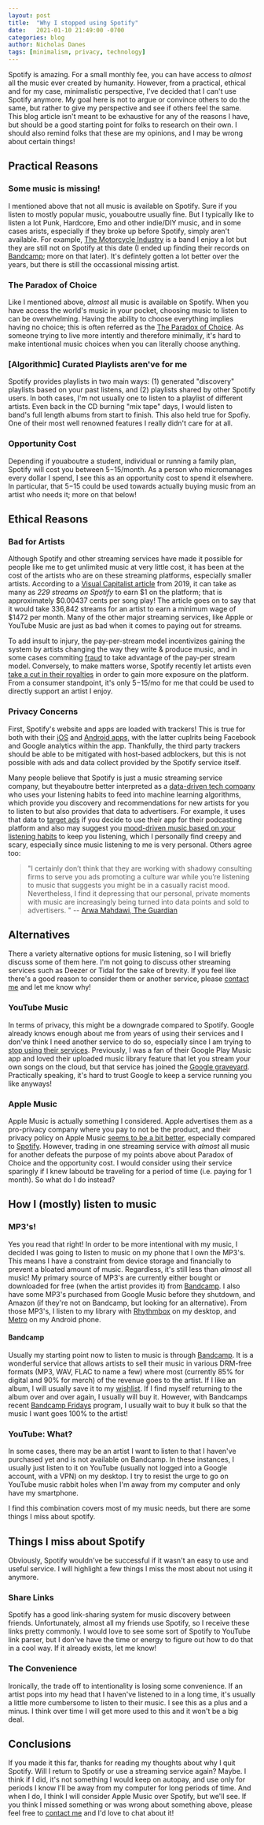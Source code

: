 ```yaml
---
layout: post
title:  "Why I stopped using Spotify"
date:   2021-01-10 21:49:00 -0700
categories: blog
author: Nicholas Danes
tags: [minimalism, privacy, technology]
---
```


Spotify is amazing. For a small monthly fee, you can have access to *almost* all the music ever created by humanity. However, from a practical, ethical and for my case, minimalistic perspective, I've decided that I can't use Spotify anymore. My goal here is not to argue or convince others to do the same, but rather to give my perspective and see if others feel the same. This blog article isn't meant to be exhaustive for any of the reasons I have, but should be a good starting point for folks to research on their own. I should also remind folks that these are my opinions, and I may be wrong about certain things! 

## Practical Reasons

### Some music is missing!

I mentioned above that not all music is available on Spotify. Sure if you listen to mostly popular music, youaboutre usually fine. But I typically like to listen a lot Punk, Hardcore, Emo and other indie/DIY music, and in some cases arists, especially if they broke up before Spotify, simply aren't available. For example, [The Motorcycle Industry](https://open.spotify.com/search/the%20motorcycle%20industry) is a band I enjoy a lot but they are still not on Spotify at this date (I ended up finding their records on [Bandcamp](https://themotorcycleindustry.bandcamp.com/album/the-motorcycle-industry-reigns); more on that later). It's defintely gotten a lot better over the years, but there is still the occassional missing artist. 

### The Paradox of Choice

Like I mentioned above, *almost* all music is available on Spotify. When you have access the world's music in your pocket, choosing music to listen to can be overwhelming. Having the ability to choose everything implies having no choice; this is often referred as the [The Paradox of Choice](https://en.wikipedia.org/wiki/The_Paradox_of_Choice). As someone trying to live more intently and therefore minimally, it's hard to make intentional music choices when you can literally choose anything.  

### [Algorithmic] Curated Playlists aren've for me

Spotify provides playlists in two main ways: (1) generated "discovery" playlists based on your past listens, and (2) playlists shared by other Spotify users. In both cases, I'm not usually one to listen to a playlist of different artists. Even back in the CD burning "mix tape" days, I would listen to band's full length albums from start to finish. This also held true for Spofiy. One of their most well renowned features I really didn't care for at all.

### Opportunity Cost

Depending if youaboutre a student, individual or running a family plan, Spotify will cost you between $5-$15/month. As a person who micromanages every dollar I spend, I see this as an opportunity cost to spend it elsewhere. In particular, that $5-$15 could be used towards actually buying music from an artist who needs it; more on that below!

## Ethical Reasons

### Bad for Artists 

Although Spotify and other streaming services have made it possible for people like me to get unlimited music at very little cost, it has been at the cost of the artists who are on these streaming platforms, especially smaller artists. According to a [Visual Capitalist article](https://www.visualcapitalist.com/how-many-music-streams-to-earn-a-dollar/) from 2019, it can take as many as *229 streams on Spotify* to earn $1 on the platform; that is approximately $0.00437 cents per song play! The article goes on to say that it would take 336,842 streams for an artist to earn a minimum wage of $1472 per month. Many of the other major streaming services, like Apple or YouTube Music are just as bad when it comes to paying out for streams.

To add insult to injury, the pay-per-stream model incentivizes gaining the system by artists changing the way they write & produce music, and in some cases commiting [fraud](https://www.theringer.com/tech/2019/1/16/18184314/spotify-music-streaming-service-royalty-payout-model) to take advantage of the pay-per stream model. Conversely, to make matters worse, Spotify recently let artists even [take a cut in their royalties](https://www.theguardian.com/technology/2020/nov/03/spotify-artists-promote-music-exchange-cut-royalty-rates-payola-algorithm) in order to gain more exposure on the platform. From a consumer standpoint, it's only $5-$15/mo for me that could be used to directly support an artist I enjoy.

### Privacy Concerns


First, Spotify's website and apps are loaded with trackers! This is true for both with their [iOS](https://apps.apple.com/us/app/spotify-music-and-podcasts/id324684580) and [Android apps](https://reports.exodus-privacy.eu.org/en/reports/com.spotify.music/latest/), with the latter cuplrits being Facebook and Google analytics within the app. Thankfully, the third party trackers should be able to be mitigated with host-based adblockers, but this is not possible with ads and data collect provided by the Spotify service itself. 

Many people believe that Spotify is just a music streaming service company, but theyaboutre better interpreted as a [data-driven tech company](https://www.forbes.com/sites/bernardmarr/2017/10/30/the-amazing-ways-spotify-uses-big-data-ai-and-machine-learning-to-drive-business-success/?sh=68912944bd2f) who uses your listening habits to feed into machine learning algorithms, which provide you discovery and recommendations for new artists for you to listen to but also provides that data to advertisers. For example, it uses that data to [target ads](https://www.theverge.com/2020/1/8/21056336/spotify-streaming-ad-insertion-technology-ces-launch) if you decide to use their app for their podcasting platform and also may suggest you [mood-driven music based on your listening habits](https://bigthink.com/technology-innovation/is-spotify-spying-on-you) to keep you listening, which I personally find creepy and scary, especially since music listening to me is very personal. Others agree too:

>"I certainly don’t think that they are working with shadowy consulting firms to serve you ads promoting a culture war while you’re listening to music that suggests you might be in a casually racist mood. Nevertheless, I find it depressing that our personal, private moments with music are increasingly being turned into data points and sold to advertisers. " 
> -- [Arwa Mahdawi, The Guardian](https://www.theguardian.com/commentisfree/2018/sep/16/spotify-can-tell-if-youre-sad-heres-why-that-should-scare-you)


## Alternatives
There a variety alternative options for music listening, so I will briefly discuss some of them here. I'm not going to discuss other streaming services such as Deezer or Tidal for the sake of brevity. If you feel like there's a good reason to consider them or another service, please [contact me](/#contact) and let me know why!

### YouTube Music

In terms of privacy, this might be a downgrade compared to Spotify. Google already knows enough about me from years of using their services and I don've think I need another service to do so, especially since I am trying to [stop using their services](/blog/2020/12/03/degoogle-part1.html). Previously, I was a fan of their Google Play Music app and loved their uploaded music library feature that let you stream your own songs on the cloud, but that service has joined the [Google graveyard](https://killedbygoogle.com/). Practically speaking, it's hard to trust Google to keep a service running you like anyways!

### Apple Music

Apple Music is actually something I considered. Apple advertises them as a pro-privacy company where you pay to not be the product, and their privacy policy on Apple Music [seems to be a bit better](https://support.apple.com/en-us/HT204881), especially compared to [Spotify](https://www.spotify.com/us/privacy/). However, trading in one streaming service with *almost* all music for another defeats the purpose of my points above about Paradox of Choice and the opportunity cost. I would consider using their service sparingly if I knew Iaboutd be traveling for a period of time (i.e. paying for 1 month). So what do I do instead?

## How I (mostly) listen to music

### MP3's!

Yes you read that right! In order to be more intentional with my music, I decided I was going to listen to music on my phone that I own the MP3's. This means I have a constraint from device storage and financially to prevent a bloated amount of music. Regardless, it's still less than *almost* all music! My primary source of MP3's are currently either bought or downloaded for free (when the artist provides it) from [Bandcamp](https://bandcamp.com). I also have some MP3's purchased from Google Music before they shutdown, and Amazon (if they're not on Bandcamp, but looking for an alternative). From those MP3's, I listen to my library with [Rhythmbox](https://wiki.gnome.org/Apps/Rhythmbox/) on my desktop, and [Metro](https://f-droid.org/en/packages/io.github.muntashirakon.Music/) on my Android phone.

#### Bandcamp

Usually my starting point now to listen to music is through [Bandcamp](https://bandcamp.com). It is a wonderful service that allows artists to sell their music in various DRM-free formats (MP3, WAV, FLAC to name a few) where most (currently 85% for digital and 90% for merch) of the revenue goes to the artist. If I like an album, I will usually save it to my [wishlist](https://bandcamp.com/ndanes). If I find myself returning to the album over and over again, I usually will buy it. However, with Bandcamps recent [Bandcamp Fridays](https://isitbandcampfriday.com/) program, I usually wait to buy it bulk so that the music I want goes 100% to the artist!

### YouTube: What?

In some cases, there may be an artist I want to listen to that I haven've purchased yet and is not available on Bandcamp. In these instances, I usually just listen to it on YouTube (usually not logged into a Google account, with a VPN) on my desktop. I try to resist the urge to go on YouTube music rabbit holes when I'm away from my computer and only have my smartphone. 

I find this combination covers most of my music needs, but there are some things I miss about spotify.

## Things I miss about Spotify

Obviously, Spotify wouldn've be successful if it wasn't an easy to use and useful service. I will highlight a few things I miss the most about not using it anymore.

### Share Links

Spotify has a good link-sharing system for music discovery between friends. Unfortunately, almost all my friends use Spotify, so I receive these links pretty commonly. I would love to see some sort of Spotify to YouTube link parser, but I don've have the time or energy to figure out how to do that in a cool way. If it already exists, let me know!

### The Convenience

Ironically, the trade off to intentionality is losing some convenience. If an artist pops into my head that I haven've listened to in a long time, it's usually a little more cumbersome to listen to their music. I see this as a plus and a minus. I think over time I will get more used to this and it won't be a big deal.

## Conclusions

If you made it this far, thanks for reading my thoughts about why I quit Spotify. Will I return to Spotify or use a streaming service again? Maybe. I think if I did, it's not something I would keep on autopay, and use only for periods I know I'll be away from my computer for long periods of time. And when I do, I think I will consider Apple Music over Spotify, but we'll see. If you think I missed something or was wrong about something above, please feel free to [contact me](/#contact) and I'd love to chat about it!
